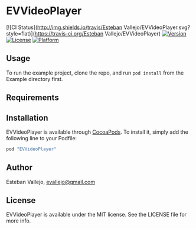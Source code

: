 # EVVideoPlayer

[![CI Status](http://img.shields.io/travis/Esteban Vallejo/EVVideoPlayer.svg?style=flat)](https://travis-ci.org/Esteban Vallejo/EVVideoPlayer)
[![Version](https://img.shields.io/cocoapods/v/EVVideoPlayer.svg?style=flat)](http://cocoapods.org/pods/EVVideoPlayer)
[![License](https://img.shields.io/cocoapods/l/EVVideoPlayer.svg?style=flat)](http://cocoapods.org/pods/EVVideoPlayer)
[![Platform](https://img.shields.io/cocoapods/p/EVVideoPlayer.svg?style=flat)](http://cocoapods.org/pods/EVVideoPlayer)

## Usage

To run the example project, clone the repo, and run `pod install` from the Example directory first.

## Requirements

## Installation

EVVideoPlayer is available through [CocoaPods](http://cocoapods.org). To install
it, simply add the following line to your Podfile:

```ruby
pod "EVVideoPlayer"
```

## Author

Esteban Vallejo, evallejo@gmail.com

## License

EVVideoPlayer is available under the MIT license. See the LICENSE file for more info.
